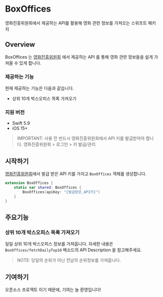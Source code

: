 # BoxOffices

영화진흥위원회에서 제공하는 API를 활용해 영화 관련 정보를 가져오는 스위프트 패키지

## Overview

BoxOffices 는 [영화진흥위원회](https://www.kobis.or.kr/kobisopenapi/homepg/main/main.do) 에서 제공하는 API 를 통해 영화 관련 정보들을 쉽게 가져올 수 있게 합니다. 

### 제공하는 기능
현재 제공하는 기능은 다음과 같습니다.
- 상위 10개 박스오피스 목록 가져오기

### 지원 버전
- Swift 5.9
- iOS 15+

> IMPORTANT: 사용 전 반드시 영화진흥위원회에서 API 키를 발급받아야 합니다. 영화진흥위원회 > 로그인 > 키 발급/관리

## 시작하기

[영화진흥위원회](https://www.kobis.or.kr/kobisopenapi/homepg/main/main.do)에서 발급 받은 API 키를 가지고 `BoxOffices` 객체를 생성합니다.

```swift
extension BoxOffices {
    static var shared: BoxOffices { 
        BoxOffices(apiKey: "{발급받은_API키}")
    }
}
```

## 주요기능

### 상위 10개 박스오피스 목록 가져오기

일일 상위 10개 박스오피스 정보를 가져옵니다. 자세한 내용은 `BoxOffices/fetchDailyTop10` 메소드의 API Description 을 참고해주세요.

> NOTE: 당일의 순위가 아닌 전날의 순위정보를 가져옵니다.

## 기여하기

오픈소스 프로젝트 이기 때문에, 기여는 늘 환영입니다!
